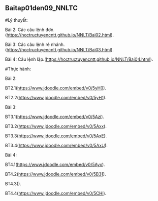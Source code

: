 ## Baitap01den09_NNLTC

#Lý thuyết:

Bài 2: Các câu lệnh đơn.(https://hoctructuyencntt.github.io/NNLT/Bai02.html).

Bài 3: Các câu lệnh rẽ nhánh.(https://hoctructuyencntt.github.io/NNLT/Bai03.html).

Bài 4: Câu lệnh lặp.(https://hoctructuyencntt.github.io/NNLT/Bai04.html).

#Thực hành:

Bài 2:

  BT2.1(https://www.jdoodle.com/embed/v0/5yH0).

  BT2.2(https://www.jdoodle.com/embed/v0/5yH1).

Bài 3:

  BT3.1(https://www.jdoodle.com/embed/v0/5Azi).

  BT3.2(https://www.jdoodle.com/embed/v0/5Axx).

  BT3.3(https://www.jdoodle.com/embed/v0/5AxE).

  BT3.4(https://www.jdoodle.com/embed/v0/5AxU).

Bài 4:

  BT4.1(https://www.jdoodle.com/embed/v0/5Ayx).

  BT4.2(https://www.jdoodle.com/embed/v0/5B31).

  BT4.3().

  BT4.4(https://www.jdoodle.com/embed/v0/5CHl).
